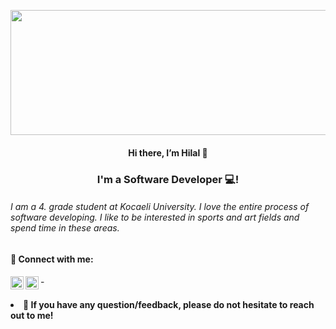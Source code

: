 <p align="center">
<img width="2000" height="200" src="https://user-images.githubusercontent.com/58916771/188623966-a4028c8a-994b-439b-bc76-6c3854597294.png" alt="my banner">


</p>

<h4 align="center">
Hi there, I’m Hilal 👋
</h4>
<h3 align="center">
I'm a Software Developer 💻!
</h3>

<h6>
I am a 4. grade student at Kocaeli University. I love the entire process of software developing. I like to be interested in sports and art fields and spend time in these areas. 
</h6>

<h4 >
🤝 Connect with me:
</h4>
<h4 >
  <a href="www.linkedin.com/in/hilal-nisanci-46695b1b7"><img align="left" src="https://raw.githubusercontent.com/yushi1007/yushi1007/main/images/linkedin.svg" alt="Hilal Nisanci | LinkedIn" width="21px"/></a>
  <a href="https://instagram.com/thelalsblog?igshid=YmMyMTA2M2Y="><img align="left" src="https://raw.githubusercontent.com/yushi1007/yushi1007/main/images/instagram.svg" alt="Hilal Nisanci | LinkedIn" width="21px"/></a>
</h4>
-
<h4 >
<li>💬 If you have any question/feedback, please do not hesitate to reach out to me!</li>
</h4>



<!--
**hilalfnisanci/hilalfnisanci** is a ✨ _special_ ✨ repository because its `README.md` (this file) appears on your GitHub profile.

Here are some ideas to get you started:

- 🔭 I’m currently working on ...
- 🌱 I’m currently learning ...
- 👯 I’m looking to collaborate on ...
- 🤔 I’m looking for help with ...
- 💬 Ask me about ...
- 📫 How to reach me: ...
- 😄 Pronouns: ...
- ⚡ Fun fact: ...
-->
